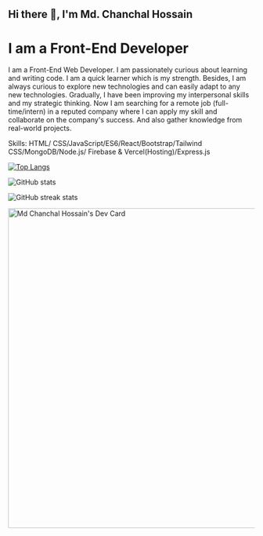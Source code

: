 ## Hi there 👋, I'm Md. Chanchal Hossain
# I am a Front-End Developer


I am a Front-End Web Developer. I am passionately curious about learning and writing code. I am a quick learner which is my strength. Besides, I am always curious to explore new technologies and can easily adapt to any new technologies. Gradually, I have been improving my interpersonal skills and my strategic thinking. Now I am searching for a remote job (full-time/intern) in a reputed company where I can apply my skill and collaborate on the company's success. And also gather knowledge from real-world projects.

Skills: HTML/ CSS/JavaScript/ES6/React/Bootstrap/Tailwind CSS/MongoDB/Node.js/ Firebase & Vercel(Hosting)/Express.js



[![Top Langs](https://github-readme-stats.vercel.app/api/top-langs/?username=chanchal26)](https://github.com/anuraghazra/github-readme-stats)

![GitHub stats](https://github-readme-stats.vercel.app/api?username=chanchal26&show_icons=true)

![GitHub streak stats](https://github-readme-streak-stats.herokuapp.com/?user=chanchal26)  

<a href="https://app.daily.dev/chanchal_26"><img src="https://api.daily.dev/devcards/v2/2CwUDFKe1yPB3tMTvnqGU.png?type=wide&r=gdg" width="652" alt="Md Chanchal Hossain's Dev Card"/></a>
